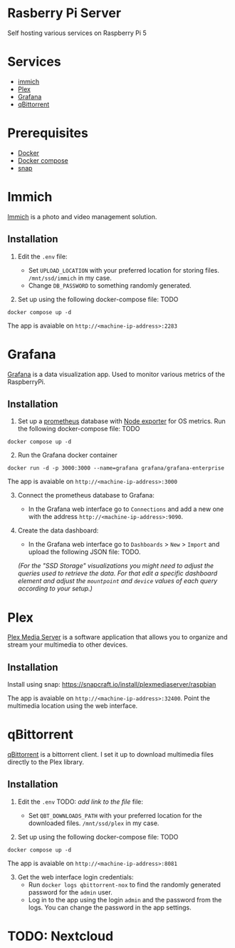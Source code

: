 # Rasberry Pi Server
Self hosting various services on Raspberry Pi 5

# Services
- [immich](#immich)
- [Plex](#plex)
- [Grafana](#grafana)
- [qBittorrent](#qbittorrent)

# Prerequisites
- [Docker](https://docs.docker.com/get-docker/)
- [Docker compose](https://docs.docker.com/compose/install/)
- [snap](https://snapcraft.io/docs/installing-snap-on-raspbian)

# Immich
[Immich](https://github.com/immich-app/immich) is a photo and video management solution.
## Installation
1. Edit the `.env` file:
    - Set `UPLOAD_LOCATION` with your preferred location for storing files. `/mnt/ssd/immich` in my case.
    - Change `DB_PASSWORD` to something randomly generated.
  
2. Set up using the following docker-compose file: TODO
```
docker compose up -d
```

The app is avaiable on `http://<machine-ip-address>:2283`

# Grafana
[Grafana](https://github.com/grafana/grafana) is a data visualization app. Used to monitor various metrics of the RaspberryPi.

## Installation
1. Set up a [prometheus](https://prometheus.io/) database with [Node exporter](https://github.com/prometheus/node_exporter) for OS metrics. Run the following docker-compose file: TODO
```
docker compose up -d
```

2. Run the Grafana docker container
```
docker run -d -p 3000:3000 --name=grafana grafana/grafana-enterprise
```
The app is avaiable on `http://<machine-ip-address>:3000`

3. Connect the prometheus database to Grafana:
    - In the Grafana web interface go to `Connections` and add a new one with the address `http://<machine-ip-address>:9090`.
4. Create the data dashboard:
    - In the Grafana web interface go to `Dashboards` > `New` > `Import` and upload the following JSON file: TODO.

    _(For the "SSD Storage" visualizations you might need to adjust the queries used to retrieve the data. For that edit a specific dashboard element and adjust the `mountpoint` and `device` values of each query according to your setup.)_ 

# Plex
[Plex Media Server](https://www.plex.tv/personal-media-server/) is a software application that allows you to organize and stream your multimedia to other devices.
## Installation
Install using snap: https://snapcraft.io/install/plexmediaserver/raspbian

The app is avaiable on `http://<machine-ip-address>:32400`. Point the multimedia location using the web interface.

# qBittorrent
[qBittorrent](https://github.com/qbittorrent/docker-qbittorrent-nox) is a bittorrent client. I set it up to download multimedia files directly to the Plex library.

## Installation
1. Edit the `.env` TODO: _add link to the file_ file: 
    - Set `QBT_DOWNLOADS_PATH` with your preferred location for the downloaded files. `/mnt/ssd/plex` in my case.

2. Set up using the following docker-compose file: TODO
```
docker compose up -d
```
The app is avaiable on `http://<machine-ip-address>:8081`

3. Get the web interface login credentials:
    - Run `docker logs qbittorrent-nox` to find the randomly generated password for the `admin` user.
    - Log in to the app using the login `admin` and the password from the logs. You can change the password in the app settings.

# TODO: Nextcloud
